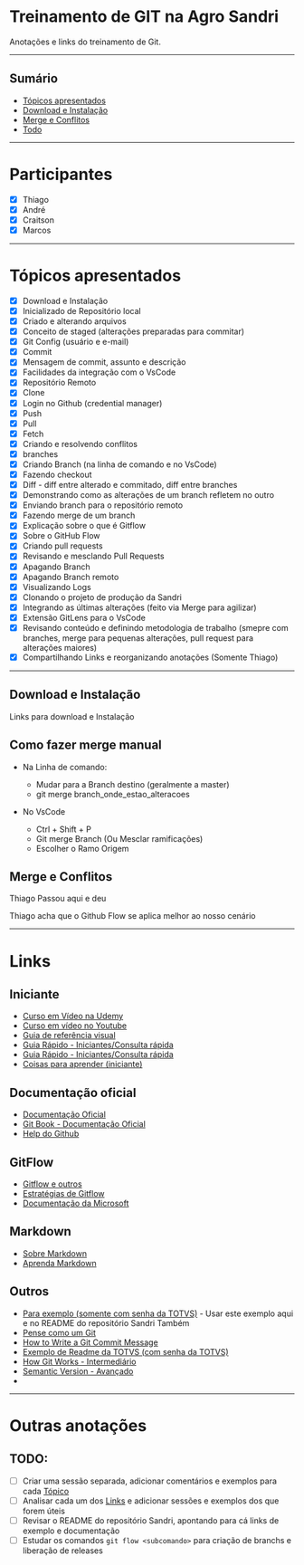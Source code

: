 # Treinamento de GIT na Agro Sandri

Anotações e links do treinamento de Git.

----

## Sumário

  * [Tópicos apresentados](#Tópicos-apresentados)
  * [Download e Instalação](#Download-e-Instalação)
  * [Merge e Conflitos](#merge-e-conflitos)
  * [Todo](#Todo)

----

# Participantes

- [X] Thiago
- [X] André
- [X] Craitson
- [X] Marcos

----

# Tópicos apresentados

- [X] Download e Instalação
- [x] Inicializado de Repositório local
- [x] Criado e alterando arquivos
- [x] Conceito de staged (alterações preparadas para commitar)
- [X] Git Config (usuário e e-mail)
- [X] Commit
- [X] Mensagem de commit, assunto e descrição
- [x] Facilidades da integração com o VsCode
- [x] Repositório Remoto
- [x] Clone
- [x] Login no Github (credential manager)
- [x] Push
- [x] Pull
- [x] Fetch
- [x] Criando e resolvendo conflitos
- [x] branches
- [x] Criando Branch (na linha de comando e no VsCode)
- [x] Fazendo checkout
- [x] Diff - diff entre alterado e commitado, diff entre branches
- [x] Demonstrando como as alterações de um branch refletem no outro
- [x] Enviando branch para o repositório remoto
- [x] Fazendo merge de um branch
- [x] Explicação sobre o que é Gitflow
- [x] Sobre o GitHub Flow
- [x] Criando pull requests
- [x] Revisando e mesclando Pull Requests
- [x] Apagando Branch
- [x] Apagando Branch remoto
- [x] Visualizando Logs
- [x] Clonando o projeto de produção da Sandri
- [x] Integrando as últimas alterações (feito via Merge para agilizar)
- [x] Extensão GitLens para o VsCode
- [x] Revisando conteúdo e definindo metodologia de trabalho (smepre com branches, merge para pequenas alterações, pull request para alterações maiores)
- [x] Compartilhando Links e reorganizando anotações (Somente Thiago)

----

## Download e Instalação

Links para download e Instalação

## Como fazer merge manual

- Na Linha de comando:
    - Mudar para a Branch destino (geralmente a master)
    - git merge branch_onde_estao_alteracoes

- No VsCode
    - Ctrl + Shift + P
    - Git merge Branch (Ou Mesclar ramificações)
    - Escolher o Ramo Origem


## Merge e Conflitos

Thiago Passou aqui e deu

Thiago acha que o Github Flow se aplica melhor ao nosso cenário

----

# Links

## Iniciante
* [Curso em Vídeo na Udemy](https://www.udemy.com/course/git-e-github-para-iniciantes/)
* [Curso em vídeo no Youtube](https://www.youtube.com/watch?v=WVLhm1AMeYE)
* [Guia de referência visual](http://marklodato.github.io/visual-git-guide/index-en.html)
* [Guia Rápido - Iniciantes/Consulta rápida](https://rogerdudler.github.io/git-guide/index.pt_BR.html)
* [Guia Rápido - Iniciantes/Consulta rápida](http://git.huit.harvard.edu/guide/index.pt_BR.html)
* [Coisas para aprender (iniciante)](https://try.github.io/)

## Documentação oficial
* [Documentação Oficial](https://git-scm.com/docs)
* [Git Book - Documentação Oficial](https://git-scm.com/book/pt-br/v2)
* [Help do Github](https://help.github.com/pt)

## GitFlow
* [Gitflow e outros](https://medium.com/@luccasduarte320/introdu%C3%A7%C3%A3o-%C3%A0-estrategias-de-branching-em-projetos-e8837de37a39)
* [Estratégias de Gitflow](https://medium.com/@luccasduarte320/introdu%C3%A7%C3%A3o-%C3%A0-estrategias-de-branching-em-projetos-e8837de37a39)
* [Documentação da Microsoft ](https://docs.microsoft.com/pt-br/azure/architecture/framework/devops/gitflow-branch-workflow)

## Markdown
* [Sobre Markdown](https://guides.github.com/features/mastering-markdown/)
* [Aprenda Markdown](https://blog.da2k.com.br/2015/02/08/aprenda-markdown/)

## Outros
* [Para exemplo (somente com senha da TOTVS)](https://code.engpro.totvs.com.br/engpro/guides/raw/branch/master/pt-BR/README.md) - Usar este exemplo aqui e no README do repositório Sandri Também
* [Pense como um Git](http://think-like-a-git.net/)
* [How to Write a Git Commit Message](https://chris.beams.io/posts/git-commit/)
* [Exemplo de Readme da TOTVS (com senha da TOTVS)](https://code.engpro.totvs.com.br/renato.cunha/knowledgeweek-git)
* [How Git Works - Intermediário](https://www.pluralsight.com/courses/how-git-works)
* [Semantic Version - Avançado](https://semver.org/lang/pt-BR/)
* []()

----

# Outras anotações

## TODO:

- [ ] Criar uma sessão separada, adicionar comentários e exemplos para cada [Tópico](#Tópicos-apresentados)
- [ ] Analisar cada um dos [Links](#Links) e adicionar sessões e exemplos dos que forem úteis
- [ ] Revisar o README do repositório Sandri, apontando para cá links de exemplo e documentação
- [ ] Estudar os comandos `git flow <subcomando>` para criação de branchs e liberação de releases